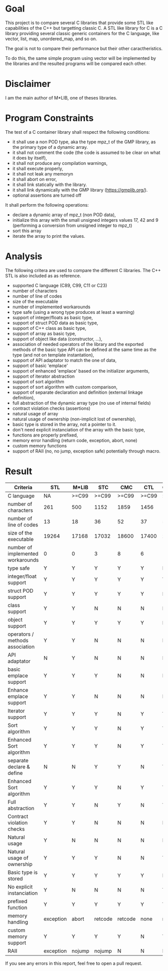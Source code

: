 # Goal

This project is to compare several C libraries that provide some STL like capabilities of the C++ but targetting classic C.
A STL like library for C is a C library providing several classic generic containers for the C language,
like vector, list, map, unordered_map, and so on.

The goal is not to compare their performance but their other caractheristics.

To do this, the same simple program using vector will be implemented by the libraries and the resulted programs will be compared each other.


# Disclaimer

I am the main author of M\*LIB, one of theses libraries.


# Program Constraints

The test of a C container library shall respect the following conditions:

* it shall use a non POD type, aka the type mpz\_t of the GMP library, as the primary type of a dynamic array.
* it shall not comment the code (the code is assumed to be clear on what it does by itself),
* it shall not produce any compilation warnings,
* it shall execute properly,
* it shall not leak any memoryn
* it shall abort on error,
* it shall link statically with the library.
* it shall link dynamically with the GMP library (https://gmplib.org/).
* optional assertions are turned off

It shall perform the following operations:

* declare a dynamic array of mpz_t (non POD data),
* initialize this array with the small unsigned integers values 17, 42 and 9 (performing a conversion from unsigned integer to mpz_t)
* sort this array
* iterate the array to print the values.


# Analysis

The following critera are used to compare the different C libraries. The C++ STL is also included as as reference.

* supported C language (C89, C99, C11 or C23)
* number of characters
* number of line of codes
* size of the executable
* number of implemented workarounds
* type safe (using a wrong type produces at least a warning)
* support of integer/floats as basic type,
* support of struct POD data as basic type,
* support of C++ class as basic type,
* support of array as basic type,
* support of object like data (constructor, ...),
* association of needed operators of the library and the exported methods of the basic type API can be defined at the same time as the type (and not on template instantation),
* support of API adaptator to match the one of data,
* support of basic 'emplace'
* support of enhanced 'emplace' based on the initializer arguments,
* support of iterator abstraction
* support of sort algorithm
* support of sort algorithm with custom comparison,
* support of separate declaration and definition (external linkage definition),
* full abstraction of the dynamic array type (no use of internal fields)
* contract violation checks (assertions)
* natural usage of array
* natural usage of ownership (non-implicit lost of ownership),
* basic type is stored in the array, not a pointer to it.
* don't need explicit instanciation of the array with the basic type,
* functions are properly prefixed,
* memory error handling (return code, exception, abort, none)
* custom memory functions
* support of RAII (no, no jump, exception safe) potentially through macro.


# Result

| Criteria                          | STL       | M*LIB  | STC     | CMC     | CTL   | CollectionsC |
|-----------------------------------|-----------|--------|---------|---------|-------|--------------|
| C language                        | NA        | >=C99  | >=C99   | >=C99   | >=C99 | >= C99       |
| number of characters              | 261       | 500    | 1152    | 1859    | 1456  | 1288         |
| number of line of codes           | 13        | 18     | 36      | 52      | 37    | 58           |
| size of the executable            | 19264     | 17168  | 17032   | 18600   | 17400 | 23192        |
| number of implemented workarounds | 0         | 0      | 3       | 8       | 6     | 1            |
| type safe                         | Y         | Y      | Y       | Y       | Y     | N            |
| integer/float support             | Y         | Y      | Y       | Y       | Y     | Y            |
| struct POD support                | Y         | Y      | Y       | Y       | Y     | N            |
| class support                     | Y         | Y      | N       | N       | N     | N            |
| object support                    | Y         | Y      | Y       | Y       | Y     | N            |
| operators / methods association   | Y         | Y      | N       | N       | N     | N            |
| API adaptator                     | N         | Y      | N       | N       | N     | N            |
| basic emplace support             | Y         | Y      | Y       | N       | N     | N            |
| Enhance emplace support           | Y         | Y      | N       | N       | N     | N            |
| Iterator support                  | Y         | Y      | Y       | N       | Y     | Y            |
| Sort algorithm                    | Y         | Y      | Y       | N       | Y     | Y            |
| Enhanced Sort algorithm           | Y         | Y      | Y       | N       | Y     | Y            |
| separate declare & define         | N         | N      | Y       | Y       | N     | Y            |
| Enhanced Sort algorithm           | Y         | Y      | Y       | N       | Y     | Y            |
| Full abstraction                  | Y         | Y      | N       | Y       | N     | Y            |
| Contract violation checks         | Y         | Y      | N       | N       | N     | N            |
| Natural usage                     | Y         | N      | N       | N       | N     | N            |
| Natural usage of ownership        | Y         | Y      | Y       | N       | N     | Y            |
| Basic type is stored              | Y         | Y      | Y       | Y       | Y     | N            |
| No explicit instanciation         | Y         | N      | N       | N       | N     | Y            |
| prefixed function                 | Y         | Y      | Y       | Y       | Y     | Y            |
| memory handling                   | exception | abort  | retcode | retcode | none  | retcode      |
| custom memory support             | Y         | Y      | Y       | Y       | N     | Y            |
| RAII                              | exception | nojump | nojump  | N       | N     | N            |


If you see any errors in this report, feel free to open a pull request.

